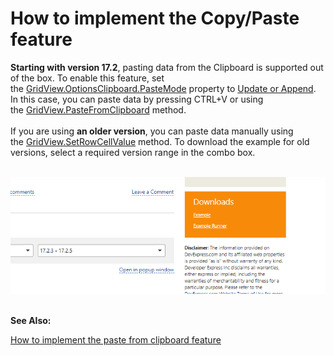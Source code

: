 # How to implement the Copy/Paste feature


<p><strong>Starting with version 17.2</strong>, pasting data from the Clipboard is supported out of the box. To enable this feature, set the <a href="https://documentation.devexpress.com/CoreLibraries/DevExpress.Export.ClipboardOptions.PasteMode.property">GridView.OptionsClipboard.PasteMode</a> property to <a href="https://documentation.devexpress.com/CoreLibraries/DevExpress.Export.PasteMode.enum">Update or Append</a>. In this case, you can paste data by pressing CTRL+V or using the <a href="https://documentation.devexpress.com/WindowsForms/DevExpress.XtraGrid.Views.Grid.GridView.PasteFromClipboard.method">GridView.PasteFromClipboard</a> method. <br><br>If you are using <strong>an older version</strong>, you can paste data manually using the <a href="https://documentation.devexpress.com/WindowsForms/DevExpress.XtraGrid.Views.Base.ColumnView.SetRowCellValue.overloads">GridView.SetRowCellValue</a> method. To download the example for old versions, select a required version range in the combo box.</p>
<p><br><img src="https://raw.githubusercontent.com/DevExpress-Examples/how-to-implement-the-copy-paste-feature-e831/13.1.4+/media/f35b66a8-ef6d-4d7a-9ee5-25d0a7baa1b1.png"><br><br></p>
<p><strong>See Also:</strong></p>
<p><a href="https://www.devexpress.com/Support/Center/p/E5201">How to implement the paste from clipboard feature</a></p>

<br/>


